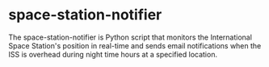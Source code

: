 # space-station-notifier
The space-station-notifier is Python script that monitors the International Space Station's position in real-time and sends email notifications when the ISS is overhead during night time hours at a specified location.
